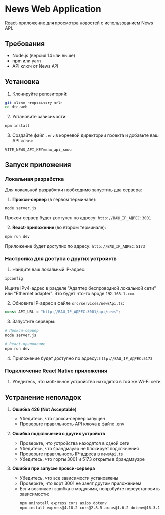 # News Web Application

React-приложение для просмотра новостей с использованием News API.

## Требования

- Node.js (версия 14 или выше)
- npm или yarn
- API ключ от News API

## Установка

1. Клонируйте репозиторий:

```bash
git clone <repository-url>
cd dtc-web
```

2. Установите зависимости:

```bash
npm install
```

3. Создайте файл `.env` в корневой директории проекта и добавьте ваш API ключ:

```
VITE_NEWS_API_KEY=ваш_api_ключ
```

## Запуск приложения

### Локальная разработка

Для локальной разработки необходимо запустить два сервера:

1. **Прокси-сервер** (в первом терминале):

```bash
node server.js
```

Прокси-сервер будет доступен по адресу: `http://ВАШ_IP_АДРЕС:3001`

2. **React-приложение** (во втором терминале):

```bash
npm run dev
```

Приложение будет доступно по адресу: `http://ВАШ_IP_АДРЕС:5173`

### Настройка для доступа с других устройств

1. Найдите ваш локальный IP-адрес:

```bash
ipconfig
```

Ищите IPv4-адрес в разделе "Адаптер беспроводной локальной сети" или "Ethernet adapter". Это будет что-то вроде `192.168.1.xxx`.

2. Обновите IP-адрес в файле `src/services/newsApi.ts`:

```typescript
const API_URL = "http://ВАШ_IP_АДРЕС:3001/api/news";
```

3. Запустите серверы:

```bash
# Прокси-сервер
node server.js

# React-приложение
npm run dev
```

4. Приложение будет доступно по адресу: `http://ВАШ_IP_АДРЕС:5173`

### Подключение React Native приложения

1. Убедитесь, что мобильное устройство находится в той же Wi-Fi сети

## Устранение неполадок

1. **Ошибка 426 (Not Acceptable)**

   - Убедитесь, что прокси-сервер запущен
   - Проверьте правильность API ключа в файле .env

2. **Ошибка подключения с других устройств**

   - Проверьте, что устройства находятся в одной сети
   - Убедитесь, что брандмауэр не блокирует подключения
   - Проверьте правильность IP-адреса в `newsApi.ts`
   - Убедитесь, что порты 3001 и 5173 открыты в брандмауэре

3. **Ошибки при запуске прокси-сервера**
   - Убедитесь, что все зависимости установлены
   - Проверьте, что порт 3001 не занят другим приложением
   - Если возникает ошибка с модулями, попробуйте переустановить зависимости:
     ```bash
     npm uninstall express cors axios dotenv
     npm install express@4.18.2 cors@2.8.5 axios@1.6.2 dotenv@16.3.1
     ```
